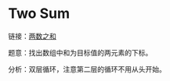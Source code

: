 # Two Sum

链接：[两数之和](https://leetcode-cn.com/problems/two-sum/description/)

题意：找出数组中和为目标值的两元素的下标。

分析：双层循环，注意第二层的循环不用从头开始。